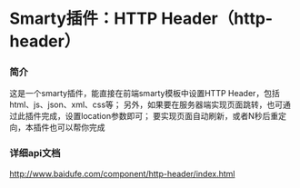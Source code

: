 Smarty插件：HTTP Header（http-header）
==========================

### 简介
这是一个smarty插件，能直接在前端smarty模板中设置HTTP Header，包括html、js、json、xml、css等； 另外，如果要在服务器端实现页面跳转，也可通过此插件完成，设置location参数即可； 要实现页面自动刷新，或者N秒后重定向，本插件也可以帮你完成

### 详细api文档
http://www.baidufe.com/component/http-header/index.html